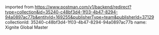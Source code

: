 imported from https://www.postman.com/v1/backend/redirect?type=collection&id=35240-c48bf3d4-1f03-4b47-8294-94a0897ac77b&entityId=169255&publisherType=team&publisherId=37129
collectionId: 35240-c48bf3d4-1f03-4b47-8294-94a0897ac77b
name: Xignite Global Master